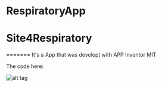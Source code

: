 # RespiratoryApp

# Site4Respiratory
=======
It's a App that was developt with APP Inventor MIT

The code here:

![alt tag](https://github.com/michelleamesquita/RespiratoryApp/blob/master/Captura%20de%20Tela%202018-11-18%20a%CC%80s%2018.02.16.png)


